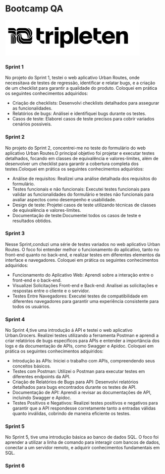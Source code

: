 # Bootcamp QA

<img src="/imagens/logo-T10.png">

### Sprint 1

 No projeto do  Sprint 1, testei  o web aplicativo Urban Routes, onde necessitava de testes de regressão, identificar e relatar bugs, e a criação de um checklist para garantir a qualidade do produto. Coloquei em prática os seguintes
 conhecimentos adquiridos:
- Criação de checklists: Desenvolvi checklists detalhados para assegurar as funcionalidades.
- Relatórios de bugs: Análisei e identifiquei bugs durante os testes.
- Casos de teste: Elaborei casos de teste precisos para cobrir variados cenários possiveis.

### Sprint 2
No projeto do Sprint 2, concentrei-me no teste do formulário do web aplicativo Urban Routes.O principal objetivo foi projetar e executar testes detalhados, focando em classes de equivalência e valores-limites, além de desenvolver um checklist para garantir a cobertura completa dos testes.Coloquei em prática os seguintes
conhecimentos adquiridos:
- Análise de requisitos: Realizei uma análise detalhada dos requisitos do formulário.
- Testes funcionais e não funcionais:  Executei testes funcionais para validar as funcionalidades do formulário e testes não funcionais para avaliar aspectos como desempenho e usabilidade.
- Design de teste: Projetei casos de teste utilizando técnicas de classes de equivalência e valores-limites.
- Documentação de teste:Documentei todos os casos de teste e resultados obtidos.

### Sprint 3
Nesse Sprint,conduzi uma série de testes variados no web aplicativo Urban Routes. O foco foi entender melhor o funcionamento do aplicativo, tanto no front-end quanto no back-end, e realizar testes em diferentes elementos da interface e navegadores. Coloquei em prática os seguintes
conhecimentos adquiridos:
 - Funcionamento do Aplicativo Web: Aprendi sobre a interação entre o front-end e o back-end.
 - Visualizei Solicitações Front-end e Back-end: Analisei as solicitações e respostas entre o cliente e o servidor.
 - Testes Entre Navegadores: Executei testes de compatibilidade em diferentes navegadores para garantir uma experiência consistente para todos os usuários.

### Sprint 4
No Sprint 4,tive uma introdução á API e testei o web aplicativo Urban.Grocers. Realizei testes utilizando a ferramenta Postman e aprendi a criar relatórios de bugs específicos para APIs e entender a importância dos logs e da documentação de APIs, como Swagger e Apidoc. Coloquei em prática os seguintes
conhecimentos adquiridos:
- Introdução às APIs: Iniciei o trabalho com APIs, compreendendo seus conceitos básicos.
- Testes com Postman: Utilizei o Postman para executar testes em diferentes endpoints da API.
- Criação de Relatórios de Bugs para API: Desenvolvi relatórios detalhados para bugs encontrados durante os testes de API.
- Documentação de API: Aprendi a revisar as documentações de API, incluindo Swagger e Apidoc.
- Testes Positivos e Negativos: Realizei testes positivos e negativos para garantir que a API respondesse corretamente tanto a entradas válidas quanto inválidas, cobrindo de maneira eficiente os testes.

### Sprint 5

No Sprint 5, tive uma introdução básica ao banco de dados SQL. O foco foi aprender a utilizar a linha de comando para interagir com bancos de dados, conectar a um servidor remoto,  e adquirir conhecimentos fundamentais em SQL.

### Sprint 6
